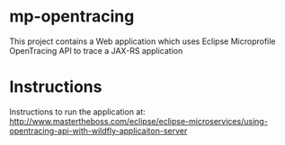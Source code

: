 # mp-opentracing

This project contains a Web application which uses Eclipse Microprofile OpenTracing API to trace a JAX-RS application

# Instructions

Instructions to run the application at: http://www.mastertheboss.com/eclipse/eclipse-microservices/using-opentracing-api-with-wildfly-applicaiton-server
